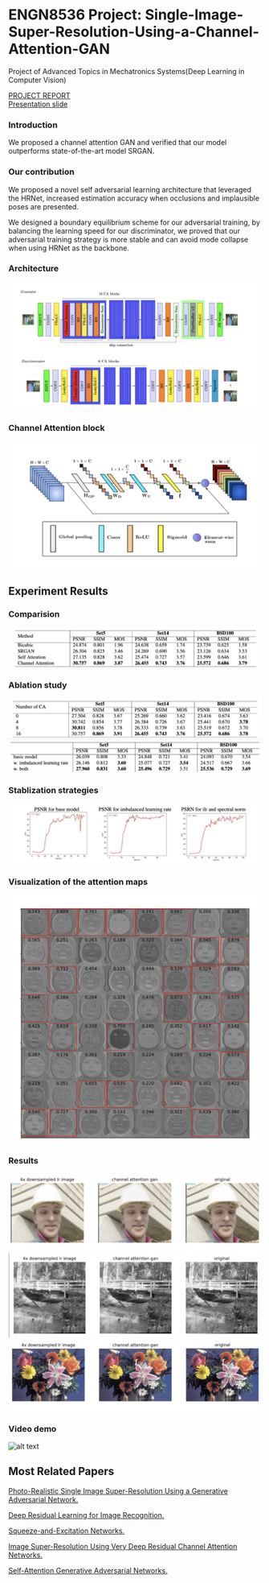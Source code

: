 # ENGN8536 Project: Single-Image-Super-Resolution-Using-a-Channel-Attention-GAN

Project of Advanced Topics in Mechatronics Systems(Deep Learning in Computer Vision)

[PROJECT REPORT](https://github.com/redlessme/Single-Image-Super-Resolution-Using-a-Channel-Attention-GAN-/blob/main/project_report.pdf)  
[Presentation slide](https://github.com/redlessme/Single-Image-Super-Resolution-Using-a-Channel-Attention-GAN-/blob/main/p8.pdf)  



### Introduction

We proposed a channel attention GAN and verified that our model outperforms state-of-the-art model SRGAN.

### Our contribution
We proposed a novel self adversarial learning architecture that leveraged the HRNet, increased estimation accuracy when occlusions and implausible poses are presented.

We designed a boundary equilibrium scheme for our adversarial training, by balancing the learning speed for our discriminator, we proved that our adversarial training strategy is more stable and can avoid mode collapse when using HRNet as the backbone.

### Architecture

![alt text](images/architecture.png)
### Channel Attention block
![alt text](images/ca.png)

## Experiment Results

### Comparision
![alt text](images/model.png)
### Ablation study
![alt text](images/ab1.png)
![alt text](images/ab2.png)
### Stablization strategies
![alt text](images/stable.png)
### Visualization of the attention maps
![alt text](images/visualization.png)
### Results
![alt text](images/r1.png)
![alt text](images/r2.png)
![alt text](images/r3.png)
### Video demo
![alt text](images/ezgif.com-gif-maker.gif)

## Most Related Papers
[Photo-Realistic Single Image Super-Resolution Using a Generative Adversarial Network.](https://arxiv.org/abs/1609.04802)

[Deep Residual Learning for Image Recognition.](https://arxiv.org/abs/1512.03385)

[Squeeze-and-Excitation Networks.](https://arxiv.org/abs/1709.01507)

[Image Super-Resolution Using Very Deep Residual Channel Attention Networks.](https://arxiv.org/abs/1807.02758)

[Self-Attention Generative Adversarial Networks.](https://arxiv.org/abs/1805.08318)




